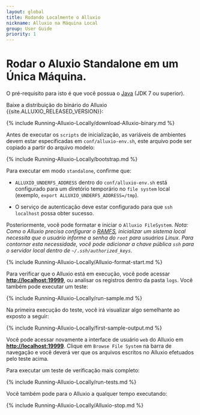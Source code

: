 ```yaml
---
layout: global
title: Rodando Localmente o Alluxio
nickname: Alluxio na Máquina Local
group: User Guide
priority: 1
---
```


# Rodar o Aluxio Standalone em um Única Máquina.

O pré-requisito para isto é que você possua o [Java](Java-Setup.html) (JDK 7 ou superior).

Baixe a distribuição do binário do Alluxio {{site.ALLUXIO_RELEASED_VERSION}}:

{% include Running-Alluxio-Locally/download-Alluxio-binary.md %}

Antes de executar os `scripts` de inicialização, as variáveis de ambientes devem estar especificadas
em `conf/alluxio-env.sh`, este arquivo pode ser copiado a partir do arquivo modelo:

{% include Running-Alluxio-Locally/bootstrap.md %}

Para executar em modo `standalone`, confirme que:

* `ALLUXIO_UNDERFS_ADDRESS` dentro do `conf/alluxio-env.sh` está configurado para um diretório temporário
no `file system` local (exemplo, `export ALLUXIO_UNDERFS_ADDRESS=/tmp`).

* O serviço de autenticação deve estar configurado para que `ssh localhost` possa obter sucesso.

Posteriormente, você pode formatar e iniciar o `Alluxio FileSystem`. *Nota: Como o Alluxio precisa configurar
o [RAMFS](https://www.kernel.org/doc/Documentation/filesystems/ramfs-rootfs-initramfs.txt), inicializar um
sistema local necessita que o usuário informe a senha do `root` para usuários Linux. Para contornar esta
necessidade, você pode adicionar a chave pública `ssh` para o servidor local dentro de
`~/.ssh/authorized_keys`.*

{% include Running-Alluxio-Locally/Alluxio-format-start.md %}

Para verificar que o Alluxio está em execução, você pode acessar
**[http://localhost:19999](http://localhost:19999)**, ou analisar os registros dentro da pasta `logs`.
Você também pode executar um teste:

{% include Running-Alluxio-Locally/run-sample.md %}

Na primeira execução do teste, você irá visualizar algo semelhante ao exposto a seguir:

{% include Running-Alluxio-Locally/first-sample-output.md %}

Você pode acessar novamente a interface de usuário `web` do Alluxio em
**[http://localhost:19999](http://localhost:19999)**. Clique em `Browse File System` na barra de
navegação e você deverá ver que os arquivos escritos no Alluxio efetuados pelo teste acima.

Para executar um teste de verificação mais completo:

{% include Running-Alluxio-Locally/run-tests.md %}

Você também pode para o Alluxio a qualquer tempo executando:

{% include Running-Alluxio-Locally/Alluxio-stop.md %}
